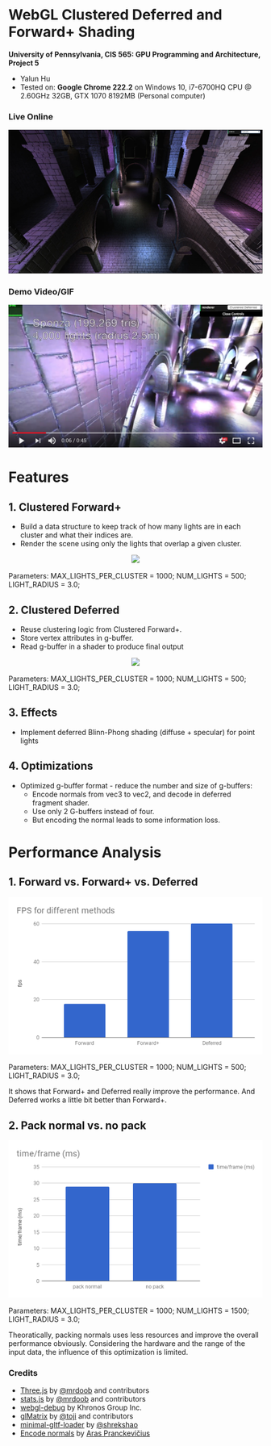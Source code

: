 WebGL Clustered Deferred and Forward+ Shading
======================

**University of Pennsylvania, CIS 565: GPU Programming and Architecture, Project 5**

* Yalun Hu
* Tested on: **Google Chrome 222.2** on
  Windows 10, i7-6700HQ CPU @ 2.60GHz 32GB, GTX 1070 8192MB (Personal computer)

### Live Online

[![](img/thumb.png)](http://TODO.github.io/Project5B-WebGL-Deferred-Shading)

### Demo Video/GIF

[![](img/video.png)](TODO)

# Features

## 1. Clustered Forward+
* Build a data structure to keep track of how many lights are in each cluster and what their indices are.
* Render the scene using only the lights that overlap a given cluster.

<p align="center">
  <img src="imgs/fplus.png">
</p>

Parameters:
MAX_LIGHTS_PER_CLUSTER = 1000;
NUM_LIGHTS = 500;
LIGHT_RADIUS = 3.0;

## 2. Clustered Deferred

* Reuse clustering logic from Clustered Forward+.
* Store vertex attributes in g-buffer.
* Read g-buffer in a shader to produce final output

<p align="center">
  <img src="imgs/fplus.png">
</p>

Parameters:
MAX_LIGHTS_PER_CLUSTER = 1000;
NUM_LIGHTS = 500;
LIGHT_RADIUS = 3.0;

## 3. Effects

* Implement deferred Blinn-Phong shading (diffuse + specular) for point lights

## 4. Optimizations

* Optimized g-buffer format - reduce the number and size of g-buffers:
    * Encode normals from vec3 to vec2, and decode in deferred fragment shader.
    * Use only 2 G-buffers instead of four.
    * But encoding the normal leads to some information loss.

# Performance Analysis

## 1. Forward vs. Forward+ vs. Deferred

<p align="center">
  <img src="imgs/ffd.png">
</p>

Parameters:
MAX_LIGHTS_PER_CLUSTER = 1000;
NUM_LIGHTS = 500;
LIGHT_RADIUS = 3.0;

It shows that Forward+ and Deferred really improve the performance. And Deferred works a little bit better than Forward+.

## 2. Pack normal vs. no pack

<p align="center">
  <img src="imgs/p.png">
</p>

Parameters:
MAX_LIGHTS_PER_CLUSTER = 1000;
NUM_LIGHTS = 1500;
LIGHT_RADIUS = 3.0;

Theoratically, packing normals uses less resources and improve the overall performance obviously. Considering the hardware and the range of the input data, the influence of this optimization is limited.

### Credits

* [Three.js](https://github.com/mrdoob/three.js) by [@mrdoob](https://github.com/mrdoob) and contributors
* [stats.js](https://github.com/mrdoob/stats.js) by [@mrdoob](https://github.com/mrdoob) and contributors
* [webgl-debug](https://github.com/KhronosGroup/WebGLDeveloperTools) by Khronos Group Inc.
* [glMatrix](https://github.com/toji/gl-matrix) by [@toji](https://github.com/toji) and contributors
* [minimal-gltf-loader](https://github.com/shrekshao/minimal-gltf-loader) by [@shrekshao](https://github.com/shrekshao)
* [Encode normals](https://aras-p.info/texts/CompactNormalStorage.html#method03spherical) by [Aras Pranckevičius](https://aras-p.info/)
